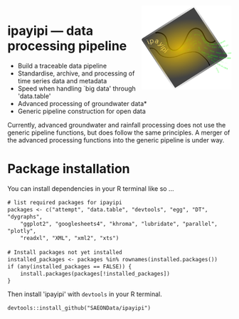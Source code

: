 <img align="right" width="40%" height="40%" src="https://github.com/SAEONData/ipayipi/blob/master/img/ipayipi_120.png">

# ipayipi — data processing pipeline

- Build a traceable data pipeline
- Standardise, archive, and processing of time series data and metadata
- Speed when handling `big data' through
'data.table'
- Advanced processing of groundwater data*
- Generic pipeline construction for open data

Currently, advanced groundwater and rainfall processing does not use the generic pipeline functions, but does follow the same principles. A merger of the advanced processing functions into the generic pipeline is under way.

# Package installation

You can install dependencies in your R terminal like so ...

```
# list required packages for ipayipi
packages <- c("attempt", "data.table", "devtools", "egg", "DT", "dygraphs",
    "ggplot2", "googlesheets4", "khroma", "lubridate", "parallel", "plotly",
    "readxl", "XML", "xml2", "xts")

# Install packages not yet installed
installed_packages <- packages %in% rownames(installed.packages())
if (any(installed_packages == FALSE)) {
    install.packages(packages[!installed_packages])
}
```

Then install 'ipayipi' with `devtools` in your R terminal.

```
devtools::install_github("SAEONData/ipayipi")
```
